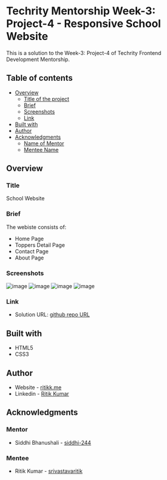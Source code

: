 # Techrity Mentorship Week-3: Project-4 - Responsive School Website

This is a solution to the Week-3: Project-4 of Techrity Frontend Development Mentorship. 

## Table of contents

- [Overview](#overview)
  - [Title of the project](#title)
  - [Brief](#brief)
  - [Screenshots](#screenshots)
  - [Link](#link)
- [Built with](#built-with)
- [Author](#author)
- [Acknowledgments](#acknowledgments)
   - [Name of Mentor](#mentor)
   - [Mentee Name](#mentee)

## Overview

### Title
School Website

### Brief

The webiste consists of:

- Home Page
- Toppers Detail Page
- Contact Page
- About Page

### Screenshots
![image](https://user-images.githubusercontent.com/78131705/189535973-8ddcc562-90e3-48df-ad3e-bdd86e4550a2.png)
![image](https://user-images.githubusercontent.com/78131705/189535983-12d32b88-67a0-4caa-8c76-a60950ad0df6.png)
![image](https://user-images.githubusercontent.com/78131705/189535992-f6274f70-5535-47d1-a95b-5a63a0cf8327.png)
![image](https://user-images.githubusercontent.com/78131705/189536000-4b5663d7-e8b5-4ff9-b42f-764dd99c2d06.png)


### Link

- Solution URL: [github repo URL](https://github.com/srivastavaritik/techrity-)

## Built with

- HTML5 
- CSS3

## Author

- Website - [ritikk.me](https://ritikk.me/)
- Linkedin - [Ritik Kumar](https://www.linkedin.com/in/ritik-kumar-3bb19a175/)

## Acknowledgments

### Mentor
- Siddhi Bhanushali - [siddhi-244](https://github.com/siddhi-244)

### Mentee
- Ritik Kumar - [srivastavaritik](https://github.com/srivastavaritik)
